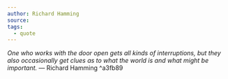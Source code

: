 ```yaml
---
author: Richard Hamming
source: 
tags:
  - quote
---
```

*One who works with the door open gets all kinds of interruptions, but they also occasionally get clues as to what the world is and what might be important.* — Richard Hamming ^a3fb89